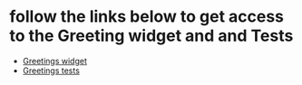 # follow the links below to get access to the Greeting widget and and Tests

* [Greetings widget](./widget/index.html)
* [Greetings tests](./test/test.html)